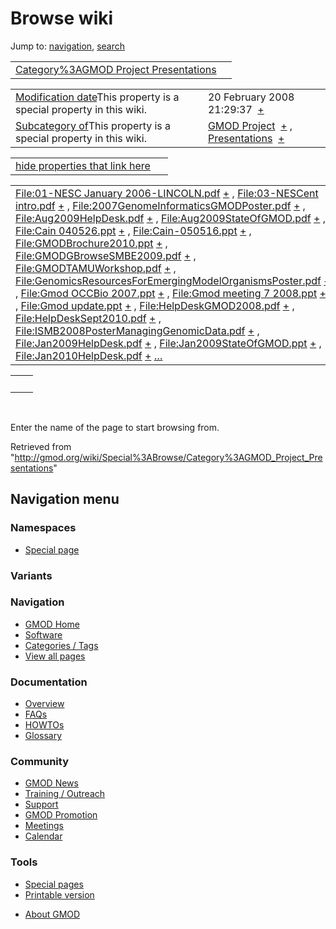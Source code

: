 <div id="mw-page-base" class="noprint">

</div>

<div id="mw-head-base" class="noprint">

</div>

<div id="content" class="mw-body" role="main">

<span id="top"></span>

<div id="mw-js-message" style="display:none;">

</div>



# <span dir="auto">Browse wiki</span>

<div id="bodyContent">

<div id="contentSub">

</div>

<div id="jump-to-nav" class="mw-jump">

Jump to: [navigation](#mw-navigation), [search](#p-search)

</div>

<div id="mw-content-text">

|  |  |
|----|----|
| [Category%3AGMOD Project Presentations](/wiki/Category%3AGMOD_Project_Presentations "Category%3AGMOD Project Presentations") |  |

|  |  |
|----|----|
| <span class="smw-highlighter" data-type="1" state="inline" data-title="Property"><span class="smwbuiltin">[Modification date](/wiki/Property:Modification_date "Property:Modification date")</span><span class="smwttcontent">This property is a special property in this wiki.</span></span> | <span class="smwb-value">20 February 2008 21:29:37  <span class="smwsearch">[+](/wiki/Special%3ASearchByProperty/Modification-20date/20-20February-202008-2021:29:37 "Special%3ASearchByProperty/Modification-20date/20-20February-202008-2021:29:37")</span></span> |
| <span class="smw-highlighter" data-type="1" state="inline" data-title="Property"><span class="smwbuiltin">[Subcategory of](/wiki/Property:Subcategory_of "Property:Subcategory of")</span><span class="smwttcontent">This property is a special property in this wiki.</span></span> | <span class="smwb-value">[GMOD Project](/wiki/Category%3AGMOD_Project "Category%3AGMOD Project")  <span class="smwsearch">[+](/wiki/Special%3ASearchByProperty/Subcategory-20of/GMOD-20Project "Special%3ASearchByProperty/Subcategory-20of/GMOD-20Project")</span></span> , <span class="smwb-value">[Presentations](/wiki/Category%3APresentations "Category%3APresentations")  <span class="smwsearch">[+](/wiki/Special%3ASearchByProperty/Subcategory-20of/Presentations "Special%3ASearchByProperty/Subcategory-20of/Presentations")</span></span> |

<span id="smw_browse_incoming"></span>

|  |  |
|----|----|
| [hide properties that link here](/mediawiki/index.php?title=Special:Browse&offset=0&dir=out&article=Category%3AGMOD+Project+Presentations)  |  |

|  |  |
|----|----|
| <span class="smwb-ivalue">[File:01-NESC January 2006-LINCOLN.pdf](/wiki/File:01-NESC_January_2006-LINCOLN.pdf "File:01-NESC January 2006-LINCOLN.pdf") <span class="smwbrowse">[+](/wiki/Special%3ABrowse/File:01-2DNESC-20January-202006-2DLINCOLN.pdf "Special%3ABrowse/File:01-2DNESC-20January-202006-2DLINCOLN.pdf")</span></span> , <span class="smwb-ivalue">[File:03-NESCent intro.pdf](/wiki/File:03-NESCent_intro.pdf "File:03-NESCent intro.pdf") <span class="smwbrowse">[+](/wiki/Special%3ABrowse/File:03-2DNESCent-20intro.pdf "Special%3ABrowse/File:03-2DNESCent-20intro.pdf")</span></span> , <span class="smwb-ivalue">[File:2007GenomeInformaticsGMODPoster.pdf](/wiki/File:2007GenomeInformaticsGMODPoster.pdf "File:2007GenomeInformaticsGMODPoster.pdf") <span class="smwbrowse">[+](/wiki/Special%3ABrowse/File:2007GenomeInformaticsGMODPoster.pdf "Special%3ABrowse/File:2007GenomeInformaticsGMODPoster.pdf")</span></span> , <span class="smwb-ivalue">[File:Aug2009HelpDesk.pdf](/wiki/File:Aug2009HelpDesk.pdf "File:Aug2009HelpDesk.pdf") <span class="smwbrowse">[+](/wiki/Special%3ABrowse/File:Aug2009HelpDesk.pdf "Special%3ABrowse/File:Aug2009HelpDesk.pdf")</span></span> , <span class="smwb-ivalue">[File:Aug2009StateOfGMOD.pdf](/wiki/File:Aug2009StateOfGMOD.pdf "File:Aug2009StateOfGMOD.pdf") <span class="smwbrowse">[+](/wiki/Special%3ABrowse/File:Aug2009StateOfGMOD.pdf "Special%3ABrowse/File:Aug2009StateOfGMOD.pdf")</span></span> , <span class="smwb-ivalue">[File:Cain 040526.ppt](/wiki/File:Cain_040526.ppt "File:Cain 040526.ppt") <span class="smwbrowse">[+](/wiki/Special%3ABrowse/File:Cain-20040526.ppt "Special%3ABrowse/File:Cain-20040526.ppt")</span></span> , <span class="smwb-ivalue">[File:Cain-050516.ppt](/wiki/File:Cain-050516.ppt "File:Cain-050516.ppt") <span class="smwbrowse">[+](/wiki/Special%3ABrowse/File:Cain-2D050516.ppt "Special%3ABrowse/File:Cain-2D050516.ppt")</span></span> , <span class="smwb-ivalue">[File:GMODBrochure2010.ppt](/wiki/File:GMODBrochure2010.ppt "File:GMODBrochure2010.ppt") <span class="smwbrowse">[+](/wiki/Special%3ABrowse/File:GMODBrochure2010.ppt "Special%3ABrowse/File:GMODBrochure2010.ppt")</span></span> , <span class="smwb-ivalue">[File:GMODGBrowseSMBE2009.pdf](/wiki/File:GMODGBrowseSMBE2009.pdf "File:GMODGBrowseSMBE2009.pdf") <span class="smwbrowse">[+](/wiki/Special%3ABrowse/File:GMODGBrowseSMBE2009.pdf "Special%3ABrowse/File:GMODGBrowseSMBE2009.pdf")</span></span> , <span class="smwb-ivalue">[File:GMODTAMUWorkshop.pdf](/wiki/File:GMODTAMUWorkshop.pdf "File:GMODTAMUWorkshop.pdf") <span class="smwbrowse">[+](/wiki/Special%3ABrowse/File:GMODTAMUWorkshop.pdf "Special%3ABrowse/File:GMODTAMUWorkshop.pdf")</span></span> , <span class="smwb-ivalue">[File:GenomicsResourcesForEmergingModelOrganismsPoster.pdf](/wiki/File:GenomicsResourcesForEmergingModelOrganismsPoster.pdf "File:GenomicsResourcesForEmergingModelOrganismsPoster.pdf") <span class="smwbrowse">[+](/wiki/Special%3ABrowse/File:GenomicsResourcesForEmergingModelOrganismsPoster.pdf "Special%3ABrowse/File:GenomicsResourcesForEmergingModelOrganismsPoster.pdf")</span></span> , <span class="smwb-ivalue">[File:Gmod OCCBio 2007.ppt](/wiki/File:Gmod_OCCBio_2007.ppt "File:Gmod OCCBio 2007.ppt") <span class="smwbrowse">[+](/wiki/Special%3ABrowse/File:Gmod-20OCCBio-202007.ppt "Special%3ABrowse/File:Gmod-20OCCBio-202007.ppt")</span></span> , <span class="smwb-ivalue">[File:Gmod meeting 7 2008.ppt](/wiki/File:Gmod_meeting_7_2008.ppt "File:Gmod meeting 7 2008.ppt") <span class="smwbrowse">[+](/wiki/Special%3ABrowse/File:Gmod-20meeting-207-202008.ppt "Special%3ABrowse/File:Gmod-20meeting-207-202008.ppt")</span></span> , <span class="smwb-ivalue">[File:Gmod update.ppt](/wiki/File:Gmod_update.ppt "File:Gmod update.ppt") <span class="smwbrowse">[+](/wiki/Special%3ABrowse/File:Gmod-20update.ppt "Special%3ABrowse/File:Gmod-20update.ppt")</span></span> , <span class="smwb-ivalue">[File:HelpDeskGMOD2008.pdf](/wiki/File:HelpDeskGMOD2008.pdf "File:HelpDeskGMOD2008.pdf") <span class="smwbrowse">[+](/wiki/Special%3ABrowse/File:HelpDeskGMOD2008.pdf "Special%3ABrowse/File:HelpDeskGMOD2008.pdf")</span></span> , <span class="smwb-ivalue">[File:HelpDeskSept2010.pdf](/wiki/File:HelpDeskSept2010.pdf "File:HelpDeskSept2010.pdf") <span class="smwbrowse">[+](/wiki/Special%3ABrowse/File:HelpDeskSept2010.pdf "Special%3ABrowse/File:HelpDeskSept2010.pdf")</span></span> , <span class="smwb-ivalue">[File:ISMB2008PosterManagingGenomicData.pdf](/wiki/File:ISMB2008PosterManagingGenomicData.pdf "File:ISMB2008PosterManagingGenomicData.pdf") <span class="smwbrowse">[+](/wiki/Special%3ABrowse/File:ISMB2008PosterManagingGenomicData.pdf "Special%3ABrowse/File:ISMB2008PosterManagingGenomicData.pdf")</span></span> , <span class="smwb-ivalue">[File:Jan2009HelpDesk.pdf](/wiki/File:Jan2009HelpDesk.pdf "File:Jan2009HelpDesk.pdf") <span class="smwbrowse">[+](/wiki/Special%3ABrowse/File:Jan2009HelpDesk.pdf "Special%3ABrowse/File:Jan2009HelpDesk.pdf")</span></span> , <span class="smwb-ivalue">[File:Jan2009StateOfGMOD.ppt](/wiki/File:Jan2009StateOfGMOD.ppt "File:Jan2009StateOfGMOD.ppt") <span class="smwbrowse">[+](/wiki/Special%3ABrowse/File:Jan2009StateOfGMOD.ppt "Special%3ABrowse/File:Jan2009StateOfGMOD.ppt")</span></span> , <span class="smwb-ivalue">[File:Jan2010HelpDesk.pdf](/wiki/File:Jan2010HelpDesk.pdf "File:Jan2010HelpDesk.pdf") <span class="smwbrowse">[+](/wiki/Special%3ABrowse/File:Jan2010HelpDesk.pdf "Special%3ABrowse/File:Jan2010HelpDesk.pdf")</span></span> […](/mediawiki/index.php?title=Special%3ASearchByProperty&property=&value=Category%3AGMOD+Project+Presentations) | [Categories](/wiki/Special%3ACategories "Special%3ACategories") |

|     |     |
|-----|-----|
|     |     |

 

Enter the name of the page to start browsing from.  

</div>

<div class="printfooter">

Retrieved from
"<http://gmod.org/wiki/Special%3ABrowse/Category%3AGMOD_Project_Presentations>"

</div>

<div id="catlinks" class="catlinks catlinks-allhidden">

</div>

<div class="visualClear">

</div>

</div>

</div>

<div id="mw-navigation">

## Navigation menu

<div id="mw-head">



<div id="left-navigation">

<div id="p-namespaces" class="vectorTabs" role="navigation"
aria-labelledby="p-namespaces-label">

### Namespaces

- <span id="ca-nstab-special">[Special
  page](/wiki/Special%3ABrowse/Category%3AGMOD_Project_Presentations "This is a special page, you cannot edit the page itself")</span>

</div>

<div id="p-variants" class="vectorMenu emptyPortlet" role="navigation"
aria-labelledby="p-variants-label">

### 

### Variants[](#)

<div class="menu">

</div>

</div>

</div>





</div>



</div>

</div>

</div>

<div id="mw-panel">

<div id="p-logo" role="banner">

<a href="/wiki/Main_Page"
style="background-image: url(http://gmod.org/images/GMOD-cogs.png);"
title="Visit the main page"></a>

</div>

<div id="p-Navigation" class="portal" role="navigation"
aria-labelledby="p-Navigation-label">

### Navigation

<div class="body">

- <span id="n-GMOD-Home">[GMOD Home](/wiki/Main_Page)</span>
- <span id="n-Software">[Software](/wiki/GMOD_Components)</span>
- <span id="n-Categories-.2F-Tags">[Categories /
  Tags](/wiki/Categories)</span>
- <span id="n-View-all-pages">[View all
  pages](/wiki/Special:AllPages)</span>

</div>

</div>

<div id="p-Documentation" class="portal" role="navigation"
aria-labelledby="p-Documentation-label">

### Documentation

<div class="body">

- <span id="n-Overview">[Overview](/wiki/Overview)</span>
- <span id="n-FAQs">[FAQs](/wiki/Category%3AFAQ)</span>
- <span id="n-HOWTOs">[HOWTOs](/wiki/Category%3AHOWTO)</span>
- <span id="n-Glossary">[Glossary](/wiki/Glossary)</span>

</div>

</div>

<div id="p-Community" class="portal" role="navigation"
aria-labelledby="p-Community-label">

### Community

<div class="body">

- <span id="n-GMOD-News">[GMOD News](/wiki/GMOD_News)</span>
- <span id="n-Training-.2F-Outreach">[Training /
  Outreach](/wiki/Training_and_Outreach)</span>
- <span id="n-Support">[Support](/wiki/Support)</span>
- <span id="n-GMOD-Promotion">[GMOD
  Promotion](/wiki/GMOD_Promotion)</span>
- <span id="n-Meetings">[Meetings](/wiki/Meetings)</span>
- <span id="n-Calendar">[Calendar](/wiki/Calendar)</span>

</div>

</div>

<div id="p-tb" class="portal" role="navigation"
aria-labelledby="p-tb-label">

### Tools

<div class="body">

- <span id="t-specialpages"><a href="/wiki/Special%3ASpecialPages" accesskey="q"
  title="A list of all special pages [q]">Special pages</a></span>
- <span id="t-print"><a
  href="/mediawiki/index.php?title=Special%3ABrowse/Category%3AGMOD_Project_Presentations&amp;printable=yes"
  rel="alternate" accesskey="p"
  title="Printable version of this page [p]">Printable version</a></span>

</div>

</div>

</div>

</div>

<div id="footer" role="contentinfo">

- <span id="footer-places-about">[About
  GMOD](/wiki/GMOD%3AAbout "GMOD%3AAbout")</span>

<!-- -->






</div>
